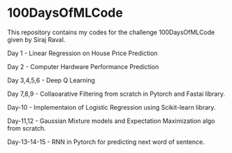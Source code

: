 # 100DaysOfMLCode
This repository contains my codes for the challenge 100DaysOfMLCode given by Siraj Raval.

Day 1 - Linear Regression on House Price Prediction

Day 2 - Computer Hardware Performance Prediction

Day 3,4,5,6 - Deep Q Learning

Day 7,8,9 - Collaoarative Filtering from scratch in Pytorch and Fastai library. 

Day-10 - Implementaion of Logistic Regression using Scikit-learn library. 

Day-11,12 - Gaussian Mixture models and Expectation Maximization algo from scratch. 

Day-13-14-15 - RNN in Pytorch for predicting next word of sentence. 
